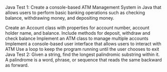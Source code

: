 Java Test 1:
Create a console-based ATM Management System in Java that allows users to perform basic banking operations such as checking balance, withdrawing money, and depositing money.

Create an Account class with properties for account number, account holder name, and balance. Include methods for deposit, withdraw and check balance
Implement an ATM class to manage multiple accounts
Implement a console-based user interface that allows users to interact with ATM
Use a loop to keep the program running until the user chooses to exit
Java Test 2:
Given a string, find the longest palindromic substring within it. A palindrome is a word, phrase, or sequence that reads the same backward as forward.
